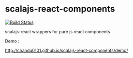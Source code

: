 scalajs-react-components
========================

[![Build Status](https://travis-ci.org/chandu0101/scalajs-react-components.svg)](https://travis-ci.org/chandu0101/scalajs-react-components)


scalajs-react wrappers for pure js react components

Demo :

http://chandu0101.github.io/scalajs-react-components/demo/